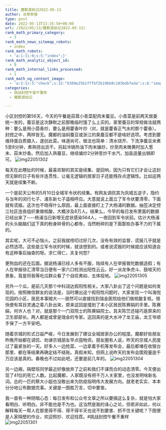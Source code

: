 ```yaml
---
title: 魔都渡劫记2022-05-13
author: 冰原奔狼
type: post
date: 2022-05-13T13:35:50+00:00
url: /2022/05/13/魔都渡劫记2022-05-13/
rank_math_primary_category:
  - 3
rank_math_news_sitemap_robots:
  - index
rank_math_robots:
  - 'a:1:{i:0;s:5:"index";}'
rank_math_analytic_object_id:
  - 9
rank_math_internal_links_processed:
  - 1
rank_math_og_content_image:
  - 'a:2:{s:5:"check";s:32:"6389e25b1fffbf2b19bb0c183bdb7eda";s:6:"images";a:0:{}}'
categories:
  - 挑战封控午餐不重样
  - 魔都渡劫记

---
```

小区封控的第56天，今天的午餐是蒜茸小青菜配肉末蚕豆。小青菜是前两天居委统一发的，蚕豆是这次静默之前那晚临时饿了么上买的。家里蚕豆的常规做法就两种：要么是用小茴香炒，要么是用藿香叶炒（对，就是藿香正气水的那个藿香）。封控之中，两样皆无。魔都的油焖蚕豆或浙江的臭蚕豆都不是啥好选项。考虑到要维持蛋白质摄入，遂创此菜。味道尚可，做法也简单：清水烧开、下洗净蚕豆米煮5至8分钟，煮熟捞出沥干。另起冷锅热油下肉末煸炒，炒至肉末微黄时加入葱末、蒜末炒香。然后加入熟蚕豆，继续煸炒2分钟至炒干水汽，加盐适量出锅即可。
<img decoding="async" src="https://i0.wp.com/s2.loli.net/2022/05/13/5fsxXcN9o1UViby.jpg?w=640&#038;ssl=1" alt="img22051302" data-recalc-dims="1" />

每天在此瞎扯的时候，最喜欢聊的其实是续集、是回响，因为只有它们才会让这封控无聊的日子有些许连贯性、让毫无逻辑的居家日子还能残存点逻辑性。比如这两天就是续集不断。

一个是前天公布的5月10日全城军令状的续集。有网友调侃其为凤城五逆子，隐约与当年的闵行七子、浦东新七子遥相呼应。大意就说上面立了军令状要清零，下面就有谎报。这次也不晓得什么原因，最上面直接盯上了大杨浦的数据。抽签决定控江社区连夜组织重做核酸，大概涉及8万人。结果么，今早的每日发布里面的数据已经出来了\----杨浦当日新增无症状感染564人，一夜回到军令状前。估计大杨浦的头头脑脑们这下真的粉身碎骨的心都有，当然粉碎的是下面那些办事不力的下属的。

其实呢，大可不必恼火。之前我就唠叨过好几次，没有有效的监督，谎报几乎就是必然选项。这些是立军令状的时候，就该想到的。或者说谎报的时候就应该知道会有这种事后抽查的呀。求仁得仁，夫复何怨?

更狗血的还在后面。据说杨浦已经人多有不服，陆续有人在举报普陀数据造假；有人在举报徐汇清零当日便有一家六口检测出阳性云云。好一派龙争虎斗、鼓喧天的景象，竟是将我等吃瓜群众看了个自叹弗如、五体投地。
<img decoding="async" src="https://i0.wp.com/s2.loli.net/2022/05/13/sxhVXHo81UIBkW2.jpg?w=640&#038;ssl=1" alt="img22051305" data-recalc-dims="1" />

另外一个瓜，是前几天那个中科润达假阳性相关。大家八卦出了这个问题是如何发现的。按照微信群友的说法是，当时爆出这个假阳性问题时，大家发现一个叫海悦花园的小区，居民本事贼大\----居然可以直接找到瑞金医院给他们做核酸复核。很快便有耳目灵通之辈八卦出来，原来这回是撞到了本小区居民陈赛娟的手里。陈赛娟，何许人也？对，就是那个一门双院士的陈赛娟院士。其夫陈竺还碰巧是原来的卫生部部长。两人都是或曾是瑞金的专家。这回真的是大水冲了龙王庙，龙王爷顺手保了一方平安吧。

随着京城的形式日益严峻，今日发展到了建议全城居家办公的程度。魔都好些朋友昨晚开始都在调侃、劝谏京城朋友早点囤物资。朋友圈有人说，昨天的京城人民度过了最紧张的一天。好多人一边抢菜、一边拿着手机等发布会，最后都堵在收银台那里、都在等结果再确定结不结账。真假未知，但网上说昨天的发布会围观量逾千万应该是真的。春晚也不过如此吧，还要是前几年的。
<img decoding="async" src="https://i0.wp.com/s2.loli.net/2022/05/13/GEqhRAasclnDMum.jpg?w=640&#038;ssl=1" alt="img22051304" data-recalc-dims="1" />

另一边厢，隔壁班同学最近好像放弃了之前和我们不谋而合的动态清零。今天便出现了41位的死亡人数。比起魔都，人家既没有把千万人关家里，也没发明啥新名词。怂的一匹的蔡大小姐也没敢出来为防疫指明伟大发展方向。就老老实实、本本分分地公布数据完事。关键是一图胜万言，切中要害。

我一直有一种阴暗心态：每日发布和公众号文章之所以要搞这么复杂，就是怕大家看明白、听明白。非不能也是不为也。这当然是我的诛心之论，但若非如此，何以解释每天一帮人在那里得不得、得不得半天也说不到要害、抓不住关键呢？下图便是人家隔壁的作业，欢迎照抄、欢迎找茬。#挑战封控午餐不重样
<img decoding="async" src="https://i0.wp.com/s2.loli.net/2022/05/13/Z54GSQHyDUlpemk.jpg?w=640&#038;ssl=1" alt="img22051301" data-recalc-dims="1" />
